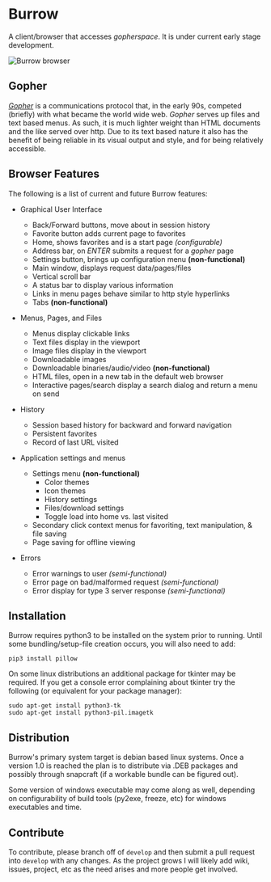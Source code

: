 # Burrow
A client/browser that accesses _gopherspace_. It is under current early stage development.

 ![Burrow browser](http://brianmevans.com/files/burrow_01.png "Burrow v0.1.8 main window")

## Gopher
[_Gopher_](https://en.wikipedia.org/wiki/Gopher_(protocol)) is a communications protocol that, in the early 90s, competed (briefly) with what became the world wide web. _Gopher_ serves up files and text based menus. As such, it is much lighter weight than HTML documents and the like served over http. Due to its text based nature it also has the benefit of being reliable in its visual output and style, and for being relatively accessible. 

## Browser Features
The following is a list of current and future Burrow features:

- Graphical User Interface
    - Back/Forward buttons, move about in session history
    - Favorite button adds current page to favorites
    - Home, shows favorites and is a start page _(configurable)_
    - Address bar, on _ENTER_ submits a request for a _gopher_ page
    - Settings button, brings up configuration menu __(non-functional)__
    - Main window, displays request data/pages/files
    - Vertical scroll bar
    - A status bar to display various information
    - Links in menu pages behave similar to http style hyperlinks
    - Tabs __(non-functional)__

- Menus, Pages, and Files
    - Menus display clickable links
    - Text files display in the viewport
    - Image files display in the viewport
    - Downloadable images
    - Downloadable binaries/audio/video __(non-functional)__
    - HTML files, open in a new tab in the default web browser
    - Interactive pages/search display a search dialog and return a menu on send

- History
    - Session based history for backward and forward navigation
    - Persistent favorites
    - Record of last URL visited

- Application settings and menus
    - Settings menu __(non-functional)__
        - Color themes
        - Icon themes
        - History settings
        - Files/download settings
        - Toggle load into home vs. last visited
    - Secondary click context menus for favoriting, text manipulation, & file saving
    - Page saving for offline viewing
    
- Errors
    - Error warnings to user _(semi-functional)_
    - Error page on bad/malformed request _(semi-functional)_
    - Error display for type 3 server response _(semi-functional)_


## Installation

Burrow requires python3 to be installed on the system prior to running.
Until some bundling/setup-file creation occurs, you will also need to add:
    
    pip3 install pillow
    

On some linux distributions an additional package for tkinter may be required.
If you get a console error complaining about tkinter try the following (or equivalent for your package manager):

    sudo apt-get install python3-tk
    sudo apt-get install python3-pil.imagetk
    

## Distribution

Burrow's primary system target is debian based linux systems. Once a version 1.0 is reached the plan is to distribute via .DEB packages and possibly through snapcraft (if a workable bundle can be figured out).

Some version of windows executable may come along as well, depending on configurability of build tools (py2exe, freeze, etc) for windows executables and time.


## Contribute

To contribute, please branch off of `develop` and then submit a pull request into `develop` with any changes. As the project grows I will likely add wiki, issues, project, etc as the need arises and more people get involved.
